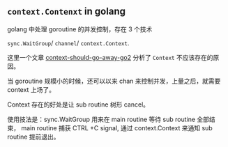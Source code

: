 
## `context.Contenxt` in golang

golang 中处理 goroutine 的并发控制，存在 3 个技术

`sync.WaitGroup`/ `channel`/ `context.Context`.
    

这里一个文章 [context-should-go-away-go2](https://faiface.github.io/post/context-should-go-away-go2/) 分析了 `Context` 不应该存在的原因。


当 goroutine 规模小的时候，还可以以来 chan 来控制并发，上量之后，就需要 context 上场了。
    
Context 存在的好处是让 sub routine 树形 cancel。

使用技法是：sync.WaitGroup 用来在 main routine 等待 sub routine 全部结束， main routine 捕获 CTRL +C signal, 通过 context.Context 来通知 sub routine 提前退出。
